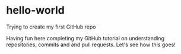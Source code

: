 # hello-world
Trying to create my first GitHub repo

Having fun here completing my GitHub tutorial on understanding repositories, commits and and pull requests. 
Let's see how this goes! 
